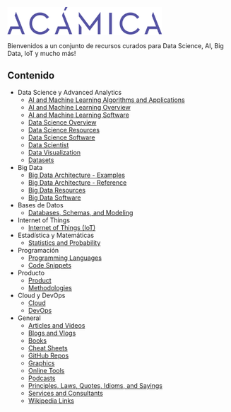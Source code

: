 <p><img src="assets/a.png" alt="Logo" width="350px"></p>

Bienvenidos a un conjunto de recursos curados para Data Science, AI, Big Data, IoT y mucho más!

<h2><a name="toc">Contenido</a></h2>

- Data Science y Advanced Analytics
    + [AI and Machine Learning Algorithms and Applications](https://github.com/InnoArchiTech/datascience-ai-machinelearning-resources/blob/master/AI%20and%20Machine%20Learning%20Algorithms%20and%20Applications.md)
    + [AI and Machine Learning Overview](https://github.com/InnoArchiTech/datascience-ai-machinelearning-resources/blob/master/AI%20and%20Machine%20Learning%20Overview.md)
    + [AI and Machine Learning Software](https://github.com/InnoArchiTech/datascience-ai-machinelearning-resources/blob/master/AI%20and%20Machine%20Learning%20Software.md)
    + [Data Science Overview](https://github.com/InnoArchiTech/datascience-ai-machinelearning-resources/blob/master/Data%20Science%20Overview.md)
    + [Data Science Resources](https://github.com/InnoArchiTech/datascience-ai-machinelearning-resources/blob/master/Data%20Science%20Resources.md)
    + [Data Science Software](https://github.com/InnoArchiTech/datascience-ai-machinelearning-resources/blob/master/Data%20Science%20Software.md)
    + [Data Scientist](https://github.com/InnoArchiTech/datascience-ai-machinelearning-resources/blob/master/Data%20Scientist.md)
    + [Data Visualization](https://github.com/InnoArchiTech/datascience-ai-machinelearning-resources/blob/master/Data%20Visualization.md)
    + [Datasets](https://github.com/InnoArchiTech/datascience-ai-machinelearning-resources/blob/master/Datasets.md)
- Big Data
    + [Big Data Architecture - Examples](https://github.com/InnoArchiTech/datascience-ai-machinelearning-resources/blob/master/Big%20Data%20Architecture%20-%20Examples.md)
    + [Big Data Architecture - Reference](https://github.com/InnoArchiTech/datascience-ai-machinelearning-resources/blob/master/Big%20Data%20Architecture%20-%20Reference.md)
    + [Big Data Resources](https://github.com/InnoArchiTech/datascience-ai-machinelearning-resources/blob/master/Big%20Data%20Resources.md)
    + [Big Data Software](https://github.com/InnoArchiTech/datascience-ai-machinelearning-resources/blob/master/Big%20Data%20Software.md)
- Bases de Datos
    + [Databases, Schemas, and Modeling](https://github.com/InnoArchiTech/datascience-ai-machinelearning-resources/blob/master/Databases%2C%20Schemas%2C%20and%20Modeling.md)
- Internet of Things
    + [Internet of Things (IoT)](https://github.com/InnoArchiTech/datascience-ai-machinelearning-resources/blob/master/Internet%20of%20Things%20-%20IoT.md)
- Estadística y Matemáticas
    + [Statistics and Probability](https://github.com/InnoArchiTech/datascience-ai-machinelearning-resources/blob/master/Statistics%20and%20Probability.md)
- Programación
    + [Programming Languages](https://github.com/InnoArchiTech/datascience-ai-machinelearning-resources/blob/master/Programming%20Languages.md)
    + [Code Snippets](https://github.com/InnoArchiTech/datascience-ai-machinelearning-resources/blob/master/Code%20Snippets.md)
- Producto
    + [Product](https://github.com/InnoArchiTech/datascience-ai-machinelearning-resources/blob/master/Product.md)
    + [Methodologies](https://github.com/InnoArchiTech/datascience-ai-machinelearning-resources/blob/master/Methodologies.md)
- Cloud y DevOps
    + [Cloud](https://github.com/InnoArchiTech/datascience-ai-machinelearning-resources/blob/master/Cloud.md)
    + [DevOps](https://github.com/InnoArchiTech/datascience-ai-machinelearning-resources/blob/master/DevOps.md)
- General
    + [Articles and Videos](https://github.com/InnoArchiTech/datascience-ai-machinelearning-resources/blob/master/Articles%20and%20Videos.md)
    + [Blogs and Vlogs](https://github.com/InnoArchiTech/datascience-ai-machinelearning-resources/blob/master/Blogs.md)
    + [Books](https://github.com/InnoArchiTech/datascience-ai-machinelearning-resources/blob/master/Books.md)
    + [Cheat Sheets](https://github.com/InnoArchiTech/datascience-ai-machinelearning-resources/blob/master/Cheat%20Sheets.md)
    + [GitHub Repos](https://github.com/InnoArchiTech/datascience-ai-machinelearning-resources/blob/master/GitHub%20Repos.md)
    + [Graphics](https://github.com/InnoArchiTech/datascience-ai-machinelearning-resources/blob/master/Graphics.md)
    + [Online Tools](https://github.com/InnoArchiTech/datascience-ai-machinelearning-resources/blob/master/Online%20Tools.md)
    + [Podcasts](https://github.com/InnoArchiTech/datascience-ai-machinelearning-resources/blob/master/Podcasts.md)
    + [Principles, Laws, Quotes, Idioms, and Sayings](https://github.com/InnoArchiTech/datascience-ai-machinelearning-resources/blob/master/Principles%2C%20Laws%2C%20quotes%2C%20Idioms%2C%20and%20Sayings.md)
    + [Services and Consultants](https://github.com/InnoArchiTech/datascience-ai-machinelearning-resources/blob/master/Services%20and%20Consultants.md)
    + [Wikipedia Links](https://github.com/InnoArchiTech/datascience-ai-machinelearning-resources/blob/master/Wikipedia%20Links.md)


















